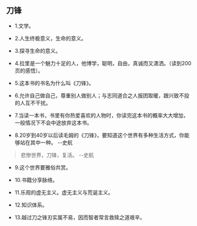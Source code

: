 ## 刀锋

- 1.文学。

- 2.人生终极意义，生命的意义。

- 3.探寻生命的意义。

- 4.拉里是一个魅力十足的人，他博学，聪明，自由，真诚而又潇洒。（读到200页的感悟）。

- 5.这本书的书名为什么叫《刀锋》。

- 6.允许自己做自己，尊重别人做别人；与志同道合之人报团取暖，跟兴致不投的人互不干扰。

- 7.当读一本书，书里有你热爱喜欢的人物时，你读完这本书的概率大大增加，一般情况下不会中途放弃这本书。

- 8.20岁到40岁以后读毛姆的《刀锋》，要知道这个世界有多种生活方式，你能够站在其中一种。 --史航

>悲惨世界，刀锋，复活。 --史航

- 9.这个世界要雅俗共赏。

- 10.书籍分享脉络。

- 11.乐观的虚无主义。虚无主义与荒诞主义。

- 12.知识体系。

- 13.越过刀之锋刃实属不易，因而智者常言救赎之道艰辛。
